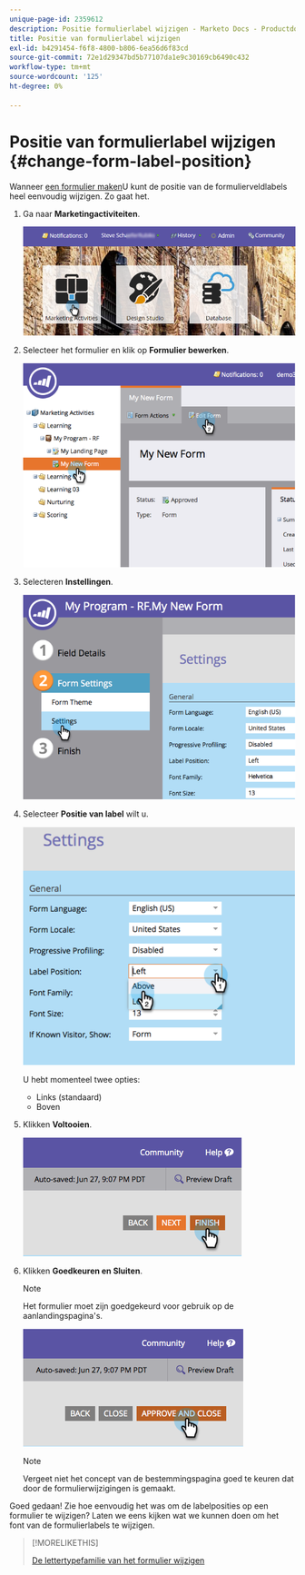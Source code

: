 ```yaml
---
unique-page-id: 2359612
description: Positie formulierlabel wijzigen - Marketo Docs - Productdocumentatie
title: Positie van formulierlabel wijzigen
exl-id: b4291454-f6f8-4800-b806-6ea56d6f83cd
source-git-commit: 72e1d29347bd5b77107da1e9c30169cb6490c432
workflow-type: tm+mt
source-wordcount: '125'
ht-degree: 0%

---
```


# Positie van formulierlabel wijzigen {#change-form-label-position}

Wanneer [een formulier maken](/help/marketo/product-docs/demand-generation/forms/creating-a-form/create-a-form.md)U kunt de positie van de formulierveldlabels heel eenvoudig wijzigen. Zo gaat het.

1. Ga naar **Marketingactiviteiten**.

   ![](assets/login-marketing-activities-2.png)

1. Selecteer het formulier en klik op **Formulier bewerken**.

   ![](assets/image2014-9-15-16-3a16-3a9.png)

1. Selecteren **Instellingen**.

   ![](assets/image2014-9-15-16-3a16-3a26.png)

1. Selecteer **Positie van label** wilt u.

   ![](assets/image2014-9-15-16-3a16-3a39.png)

   U hebt momenteel twee opties:

   * Links (standaard)
   * Boven

1. Klikken **Voltooien**.

   ![](assets/image2014-9-15-16-3a16-3a49.png)

1. Klikken **Goedkeuren en Sluiten**.

   >[!NOTE]
   >
   >Het formulier moet zijn goedgekeurd voor gebruik op de aanlandingspagina&#39;s.

   ![](assets/image2014-9-15-16-3a17-3a12.png)

   >[!NOTE]
   >
   >Vergeet niet het concept van de bestemmingspagina goed te keuren dat door de formulierwijzigingen is gemaakt.

Goed gedaan! Zie hoe eenvoudig het was om de labelposities op een formulier te wijzigen? Laten we eens kijken wat we kunnen doen om het font van de formulierlabels te wijzigen.

>[!MORELIKETHIS]
>
>[De lettertypefamilie van het formulier wijzigen](/help/marketo/product-docs/demand-generation/forms/form-design/change-the-form-font-family.md)
